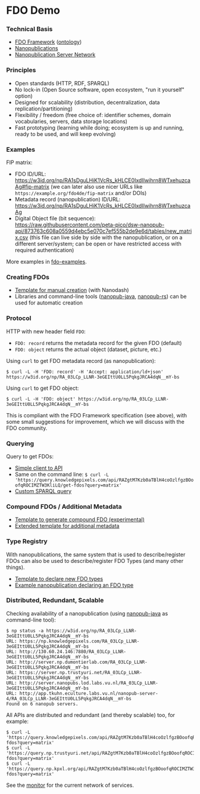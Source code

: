 # FDO Demo

### Technical Basis

- [FDO Framework](https://fairdigitalobjectframework.org/) ([ontology](https://w3id.org/fdof/ontology))
- [Nanopublications](https://nanopub.net/)
- [Nanopublication Server Network](https://monitor.knowledgepixels.com/)

### Principles

- Open standards (HTTP, RDF, SPARQL)
- No lock-in (Open Source software, open ecosystem, "run it yourself" option)
- Designed for scalability (distribution, decentralization, data replication/partitioning)
- Flexibility / freedom (free choice of: identifier schemes, domain vocabularies, servers, data storage locations)
- Fast prototyping (learning while doing; ecosystem is up and running, ready to be used, and will keep evolving)

### Examples

FIP matrix:
- FDO ID/URL: https://w3id.org/np/RA1sDguLHiK1VcRs_kHLCE0IxdIIwihrn8WTxehuzcaAg#fip-matrix (we can later also use nicer URLs like `https://example.org/fdo4de/fip-matrix` and/or DOIs)
- Metadata record (nanopublication) ID/URL: https://w3id.org/np/RA1sDguLHiK1VcRs_kHLCE0IxdIIwihrn8WTxehuzcaAg
- Digital Object file (bit sequence): https://raw.githubusercontent.com/peta-pico/dsw-nanopub-api/873763c608a0559d4ebc5e070c7ef555b2de9e6d/tables/new_matrix.csv (this file can live side by side with the nanopublication, or on a different server/system; can be open or have restricted access with required authentication)

More examples in [fdo-examples](https://github.com/knowledgepixels/fdo-demo/tree/main/fdo-examples).

### Creating FDOs

- [Template for manual creation](https://nanodash.knowledgepixels.com/publish?252&template=https://w3id.org/np/RAJBH26T4ed8N-_LCDuaTi3UCvKdP-GzOOjkkB2Pw1g90&template-version=latest) (with Nanodash)
- Libraries and command-line tools ([nanopub-java](https://github.com/Nanopublication/nanopub-java), [nanopub-rs](https://vemonet.github.io/nanopub-rs/)) can be used for automatic creation

### Protocol

HTTP with new header field `FDO`:

- `FDO: record` returns the metadata record for the given FDO (default)
- `FDO: object` returns the actual object (dataset, picture, etc.)

Using `curl` to get FDO metadata record (as nanopublication):

    $ curl -L -H 'FDO: record' -H 'Accept: application/ld+json' https://w3id.org/np/RA_03LCp_LLNR-3eGEIttU0LL5PqkgJRCA4dqN__mY-bs

Using `curl` to get FDO object:

    $ curl -L -H 'FDO: object' https://w3id.org/np/RA_03LCp_LLNR-3eGEIttU0LL5PqkgJRCA4dqN__mY-bs

This is compliant with the FDO Framework specification (see above), with some small suggestions for improvement, which we will discuss with the FDO community.

### Querying

Query to get FDOs:

- [Simple client to API](https://tapas.knowledgepixels.com/tapas.html?api=RAZgtM7Kzb0aTBlH4coOzlfgzBOoofqROCIMZTW3KliLQ&op=/get-fdos)
- Same on the command line: `$ curl -L 'https://query.knowledgepixels.com/api/RAZgtM7Kzb0aTBlH4coOzlfgzBOoofqROCIMZTW3KliLQ/get-fdos?query=matrix'`
- [Custom SPARQL query](https://query.knowledgepixels.com/tools/full/yasgui.html#query=prefix+rdf%3A+%3Chttp%3A%2F%2Fwww.w3.org%2F1999%2F02%2F22-rdf-syntax-ns%23%3E%0Aprefix+rdfs%3A+%3Chttp%3A%2F%2Fwww.w3.org%2F2000%2F01%2Frdf-schema%23%3E%0Aprefix+np%3A+%3Chttp%3A%2F%2Fwww.nanopub.org%2Fnschema%23%3E%0Aprefix+npa%3A+%3Chttp%3A%2F%2Fpurl.org%2Fnanopub%2Fadmin%2F%3E%0Aprefix+npx%3A+%3Chttp%3A%2F%2Fpurl.org%2Fnanopub%2Fx%2F%3E%0Aprefix+xsd%3A+%3Chttp%3A%2F%2Fwww.w3.org%2F2001%2FXMLSchema%23%3E%0Aprefix+dct%3A+%3Chttp%3A%2F%2Fpurl.org%2Fdc%2Fterms%2F%3E%0Aprefix+fdof%3A+%3Chttps%3A%2F%2Fw3id.org%2Ffdof%2Fontology%23%3E%0A%0Aselect+%3Ffdo+%3Ftype+%3Fnp+%3Fcreator+where+%7B%0A++graph+npa%3Agraph+%7B%0A++++%3Fnp+npx%3AhasNanopubType+fdof%3AFAIRDigitalObject+.%0A++++%3Fnp+dct%3Acreator+%3Fcreator+.%0A++++%3Fnp+npa%3AhasValidSignatureForPublicKey+%3Fpubkey+.%0A++++filter+not+exists+%7B+%3Fnpx+npx%3Ainvalidates+%3Fnp+%3B+npa%3AhasValidSignatureForPublicKey+%3Fpubkey+.+%7D%0A++++%3Fnp+np%3AhasAssertion+%3Fa+.%0A++%7D%0A++graph+%3Fa+%7B%0A++++%3Ffdo+fdof%3AhasInformationObjectType+%3Ftype+.%0A++%7D%0A%7D&contentTypeConstruct=text%2Fturtle&contentTypeSelect=application%2Fsparql-results%2Bjson&endpoint=%2Frepo%2Ffull&requestMethod=POST&tabTitle=Query&headers=%7B%7D&outputFormat=table)

### Compound FDOs / Additional Metadata

- [Template to generate compound FDO (experimental)](https://nanodash.knowledgepixels.com/publish?template=https://w3id.org/np/RACeECuaMVryooS7cyk8Sz0ZPkbE0lVoyZiFfv6YhIr20)
- [Extended template for additional metadata](https://nanodash.knowledgepixels.com/publish?template=https://w3id.org/np/RAei7xbeufZtrwog4_xImDCX5wrSZspYKZeUIx_EComBw)

### Type Registry

With nanopublications, the same system that is used to describe/register FDOs can also be used to describe/register FDO Types (and many other things).

- [Template to declare new FDO types](https://nanodash.knowledgepixels.com/publish?template=https://w3id.org/np/RAGgM9kYzzaGF9eY1eawXCG-U-_HOEdw6NOnghAb5ijZA&template-version=latest)
- [Example nanopublication declaring an FDO type](https://w3id.org/np/RAddkhsbvqc-VM_Y5t7uf_AD-WJbd7WybVmJdx7TPDV4o)

### Distributed, Redundant, Scalable

Checking availability of a nanopublication (using [nanopub-java](https://github.com/Nanopublication/nanopub-java) as command-line tool):

    $ np status -a https://w3id.org/np/RA_03LCp_LLNR-3eGEIttU0LL5PqkgJRCA4dqN__mY-bs
    URL: https://np.knowledgepixels.com/RA_03LCp_LLNR-3eGEIttU0LL5PqkgJRCA4dqN__mY-bs
    URL: http://130.60.24.146:7880/RA_03LCp_LLNR-3eGEIttU0LL5PqkgJRCA4dqN__mY-bs
    URL: http://server.np.dumontierlab.com/RA_03LCp_LLNR-3eGEIttU0LL5PqkgJRCA4dqN__mY-bs
    URL: https://server.np.trustyuri.net/RA_03LCp_LLNR-3eGEIttU0LL5PqkgJRCA4dqN__mY-bs
    URL: http://server.nanopubs.lod.labs.vu.nl/RA_03LCp_LLNR-3eGEIttU0LL5PqkgJRCA4dqN__mY-bs
    URL: http://app.tkuhn.eculture.labs.vu.nl/nanopub-server-4/RA_03LCp_LLNR-3eGEIttU0LL5PqkgJRCA4dqN__mY-bs
    Found on 6 nanopub servers.

All APIs are distributed and redundant (and thereby scalable) too, for example:

    $ curl -L 'https://query.knowledgepixels.com/api/RAZgtM7Kzb0aTBlH4coOzlfgzBOoofqROCIMZTW3KliLQ/get-fdos?query=matrix'
    $ curl -L 'https://query.np.trustyuri.net/api/RAZgtM7Kzb0aTBlH4coOzlfgzBOoofqROCIMZTW3KliLQ/get-fdos?query=matrix'
    $ curl -L 'https://query.np.kpxl.org/api/RAZgtM7Kzb0aTBlH4coOzlfgzBOoofqROCIMZTW3KliLQ/get-fdos?query=matrix'

See the [monitor](https://monitor.knowledgepixels.com/) for the current network of services.
